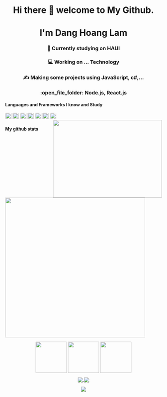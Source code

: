 <h1 align="center">Hi there 👋 welcome to My Github.</h1>
<h1 align="center">I'm Dang Hoang Lam</h1>

<h3 align="center">📘 Currently studying on HAUI</h3>
<h3 align="center">💻 Working on ... Technology</h3>
<h3 align="center">✍️ Making some projects using JavaScript, c#,...</h3>
<h3 align="center">:open_file_folder: Node.js, React.js</h3>

#### Languages and Frameworks I know and Study

<code><img width="20" src="https://user-images.githubusercontent.com/67463412/129682914-b775d29f-107c-42c4-b7df-064a12edcfb6.png" /></code>
<code><img width="20" src="https://user-images.githubusercontent.com/67463412/129682987-540e581b-999d-4ea1-bf3c-50c5216e9400.png" /></code>
<code><img width="20" src="https://user-images.githubusercontent.com/67463412/129683263-3a59278c-7ed0-4aa0-904c-698634df26a4.png" /></code>
<code><img width="20" src="https://user-images.githubusercontent.com/67463412/129683635-226e9808-f7bd-441c-9479-553c0d2f0ba0.png" /></code>
<code><img width="20" src="https://user-images.githubusercontent.com/67463412/129683778-91b7d0c7-ecf5-4f38-9e1e-52678e14512f.png" /></code>
<code><img width="20" src="https://user-images.githubusercontent.com/67463412/129683735-cf63ca20-e337-47c5-afba-cc55db9a4d22.png" /></code>
<code><img width="20" src="https://user-images.githubusercontent.com/67463412/129683854-98cdb97b-1677-4319-b0b7-3977b2b22c36.png" /></code>
<img align="right" src="https://user-images.githubusercontent.com/67463412/129671456-61ef0d33-44b3-472d-916b-8dbad6b628a0.gif" width="350" height="250" />

#### My github stats

<img width="450" src="https://github-readme-stats.vercel.app/api?username=LmHoangDev&show_icons=true&theme=tokyonight" />

<p align="center" style="margin-bottom: 10px">
	<img src="https://media3.giphy.com/media/ln7z2eWriiQAllfVcn/200w.webp" width="100" />
	<img src="https://i.giphy.com/media/eNAsjO55tPbgaor7ma/200w.webp" width="100" />
	<img src="https://media.giphy.com/media/kdFc8fubgS31b8DsVu/giphy.gif" width="100" />
</p>
<center>
<a href="https://github.com/LmHoangDev/timetable/">
  <img align="center" src="https://github-readme-stats.vercel.app/api/pin/?username=LmHoangDev&repo=timetable" />
</a>
<a href="https://github.com/LmHoangDev/Form">
  <img align="center" src="https://github-readme-stats.vercel.app/api/pin/?username=LmHoangDev&repo=Form" />
</a>
</br>
<p align="center" style="margin-bottom: 20px">
	<img src="https://github-readme-stats.vercel.app/api/top-langs/?username=LmHoangDev&layout=compact"></img>
</p>
</center>
